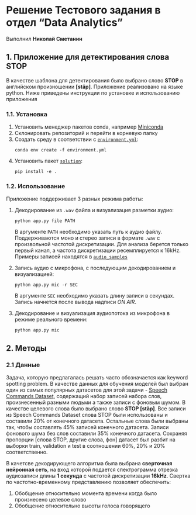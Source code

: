 # Решение Тестового задания в отдел “Data Analytics”
Выполнил **Николай Сметанин**


## 1. Приложение для детектирования слова STOP

В качестве шаблона для детектирования было выбрано слово **STOP** в английском произношении **[stäp]**. Приложение 
реализовано на языке python. Ниже приведены инструкции по установке и использованию приложения

### 1.1. Установка
1. Установить менеджер пакетов conda, например 
   [Miniconda](https://docs.conda.io/en/latest/miniconda.html)
1. Склонировать репозиторий и перейти в корневую папку
1. Создать среду в соответствии с 
   [`environment.yml`](https://github.com/nikolaims/siemens_test_task/blob/master/environment.yml):
    ```
    conda env create -f environment.yml
    ```
1. Установить пакет 
   [`solution`](https://github.com/nikolaims/siemens_test_task/blob/master/solution):
   ```
   pip install -e .
   ```

### 1.2. Использование
Приложение поддерживает 3 разных режима работы:
1.  Декодирование из `.wav` файла и визуализация разметки аудио:
    ```
    python app.py file PATH
    ```
    В аргументе `PATH` необходимо указать путь к аудио файлу. Поддерживаются моно и стерео записи в формате `.wav`
    с произвольной частотой дискретизации. Для анализа берется только первый канал, а частота дискретизации 
    ресемплируется к 16kHz. Примеры записей находятся в 
     [`audio_samples`](https://github.com/nikolaims/siemens_test_task/blob/master/audio_samples)
    
2. Запись аудио с микрофона, с последующим декодированием и визуализацией:
   ```
   python app.py mic -r SEC
   ```
   В аргументе `SEC` необходимо указать длину записи в секундах. Запись начнется после вывода надписи *ON AIR*.
3. Декодирование и визуализация аудиопотока из микрофона в режиме реального времени:
   ```
   python app.py mic
   ```
   
## 2. Методы
### 2.1 Данные
Задача, которую предлагалась решать часто обозначается как keyword spotting problem. В качестве данных для обучения 
моделей был выбран один из самых популярных датасетов для этой задачи - 
[Speech Commands Dataset](https://paperswithcode.com/dataset/speech-commands), содержащий набор записей набора слов, 
произнесенный разными людьми а также записи с фоновым шумом. В качестве целевого слова было выбрано 
слово **STOP [stäp]**. Все записи из Speech Commands Dataset слова STOP были использованы и составили 20% от конечного 
датасета. Остальные слова были выбраны так, чтобы составлять 45% записей конечного датасета. Записи фонового шума без 
слов составили 35% конечного датасета. Сохраняя пропорции [слова STOP, другие слова, фон] датасет был разбит на выборки 
train, validation и test в соотношении 60%, 20% и 20% соответственно. 

В качетсве декодирующего алгоритма была выбрана **сверточная нейронная сеть**, на вход которой подается спектрограмма 
отрезка аудиозаписи длины **1 секунда** с частотой дискретизации **16kHz**. Свертка по частотно-временному представлению
позволяет обеспечить:
 1. Обобщение относительно момента времени когда было произнесено целевое слово
 2. Обобщение относительно высоты голоса говорящего  